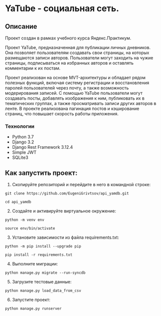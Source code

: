 # YaTube - социальная сеть.

## Описание
Проект создан в рамках учебного курса Яндекс.Практикум.

Проект YaTube, предназначенная для публикации личных дневников. Она позволяет пользователям создавать свои страницы, на которых размещаются записи авторов. Пользователи могут заходить на чужие страницы, подписываться на избранных авторов и оставлять комментарии к их постам. 

Проект реализован на основе MVT-архитектуры и обладает рядом полезных функций, включая систему регистрации и восстановления паролей пользователей через почту, а также возможность модерирования записей.
С помощью YaTube пользователи могут создавать посты, добавлять изображения к ним, публиковать их в тематических группах, а также просматривать записи других авторов в ленте. В проекте реализована пагинация постов и кэширование страниц, что повышает скорость работы приложения.

### Технологии

- Python 3.7
- Django 3.2
- Django Rest Framework 3.12.4
- Simple JWT
- SQLite3

## Как запустить проект:

1. Скопируйте репозиторий и перейдите в него в командной строке:

```
git clone https://github.com/EugeniGrivtsov/api_yamdb.git
```

```
cd api_yamdb
```

2. Создайте и активируйте виртуальное окружение:

```
python -m venv env
```

```
source env/bin/activate
```

3. Установите зависимости из файла requirements.txt:

```
python -m pip install --upgrade pip
```

```
pip install -r requirements.txt
```

4. Выполните миграции:

```
python manage.py migrate --run-syncdb
```
5. Загрузите тестовые данные:

```
python manage.py load_data_from_csv
```
6. Запуститe проект:

```
python manage.py runserver
```
